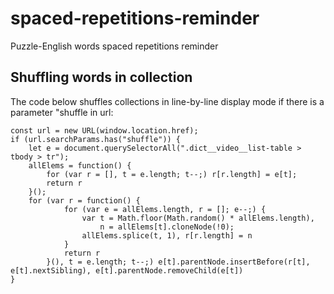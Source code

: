 # spaced-repetitions-reminder

Puzzle-English words spaced repetitions reminder

## Shuffling words in collection

The code below shuffles collections in line-by-line display mode if there is a parameter "shuffle in url:
```
const url = new URL(window.location.href);
if (url.searchParams.has("shuffle")) {
    let e = document.querySelectorAll(".dict__video__list-table > tbody > tr");
    allElems = function() {
        for (var r = [], t = e.length; t--;) r[r.length] = e[t];
        return r
    }();
    for (var r = function() {
            for (var e = allElems.length, r = []; e--;) {
                var t = Math.floor(Math.random() * allElems.length),
                    n = allElems[t].cloneNode(!0);
                allElems.splice(t, 1), r[r.length] = n
            }
            return r
        }(), t = e.length; t--;) e[t].parentNode.insertBefore(r[t], e[t].nextSibling), e[t].parentNode.removeChild(e[t])
}
```
